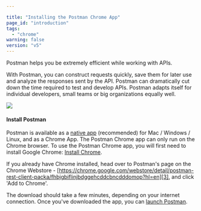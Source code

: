 ```yaml
---

title: "Installing the Postman Chrome App"
page_id: "introduction"
tags: 
  - "chrome"
warning: false
version: "v5"
---
```


Postman helps you be extremely efficient while working with APIs.

With Postman, you can construct requests quickly, save them for later use and analyze the responses sent by the API. Postman can dramatically cut down the time required to test and develop APIs. Postman adapts itself for individual developers, small teams or big organizations equally well.

[![](https://www.getpostman.com/img/v1/docs/thumbs/1.png)
][0]

#### Install Postman

Postman is available as a [native app][1] (recommended) for Mac / Windows / Linux, and as a Chrome App. The Postman Chrome app can only run on the Chrome browser. To use the Postman Chrome app, you will first need to install Google Chrome:
[Install Chrome][2].

If you already have Chrome installed, head over to Postman's page on the Chrome Webstore - [https://chrome.google.com/webstore/detail/postman-rest-client-packa/fhbjgbiflinjbdggehcddcbncdddomop?hl=en][3], and click 'Add to Chrome'.

The download should take a few minutes, depending on your internet connection. Once you've downloaded the app, you can [launch Postman][4].


[0]: https://www.getpostman.com/img/v1/docs/source/1.png
[1]: https://www.getpostman.com/docs/install_native
[2]: http://www.google.com/chrome/
[3]: https://chrome.google.com/webstore/detail/postman-rest-client-packa/fhbjgbiflinjbdggehcddcbncdddomop?hl=en
[4]: https://www.getpostman.com/docs/launch

